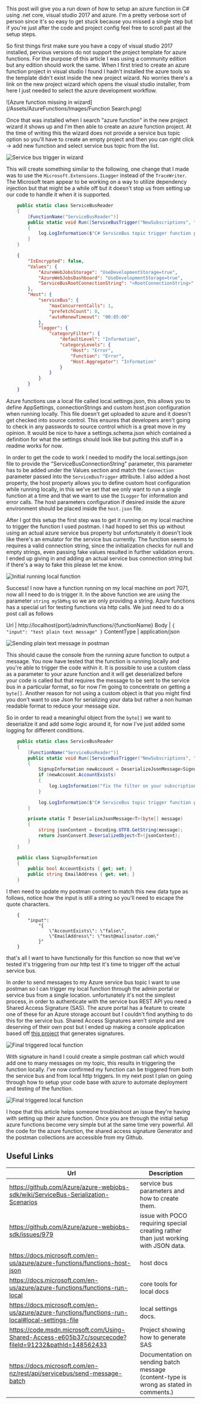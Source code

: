 This post will give you a run down of how to setup an azure function in C# using .net core, visual studio 2017 and azure. I'm a pretty verbose sort of person since
it's so easy to get stuck because you missed a single step but if you're just after the code and project config feel free to scroll past all the setup steps.

So first things first make sure you have a copy of visual studio 2017 installed, pervious versions do not support the project template for azure functions. For the purpose of this article I was using a community edition but any edition should work the same. When I first tried to create an azure function project in visual studio I found I hadn't installed the azure tools so the template didn't exist inside the new project wizard. No worries there's a link on the new project wizard which opens the visual studio installer, from here I just needed to select the azure development workflow.

![Azure function missing in wizard](/Assets/AzureFunctions/Images/Function Search.png)

Once that was installed when I search "azure function" in the new project wizard it shows up and I'm then able to create an azure function project. At the time of writing this the wizard does not provide a service bus topic option so you'll have to create an empty project and then you can right click -> add new function and select service bus topic from the list.

![Service bus trigger in wizard](/Assets/AzureFunctions/Images/ServiceBusFunctionWizard.png)

This will create something similar to the following, one change that I made was to use the `Microsoft.Extensions.ILogger` instead of the `TraceWriter`. The Microsoft team appear to be working on a way to utilize dependency injection but that might be a while off but it doesn't stop us from setting up our code to handle it when it is supported.

```C#
    public static class ServiceBusReader
    {
        [FunctionName("ServiceBusReader")]
        public static void Run([ServiceBusTrigger("NewSubscriptions", "SendSignupEmail", Connection = "ServiceBusRootConnectionString")]string mySbMsg, ILogger log)
        {
            log.LogInformation($"C# ServiceBus topic trigger function processed message: {mySbMsg}");
        }
    }
```
```JSON
    {
        "IsEncrypted": false,
        "Values": {
            "AzureWebJobsStorage": "UseDevelopmentStorage=true",
            "AzureWebJobsDashboard": "UseDevelopmentStorage=true",
            "ServiceBusRootConnectionString": "<RootConnectionString>"
        },
        "Host": {
            "serviceBus": {
                "maxConcurrentCalls": 1,
                "prefetchCount": 0,
                "autoRenewTimeout": "00:05:00"
            },
            "logger": {
                "categoryFilter": {
                    "defaultLevel": "Information",
                    "categoryLevels": {
                        "Host": "Error",
                        "Function": "Error",
                        "Host.Aggregator": "Information"
                    }
                }
            }
        }
    }
```

Azure functions use a local file called local.settings.json, this allows you to define AppSettings, connectionStrings and custom host.json configuration when running locally. This file doesn't get uploaded to azure and it doesn't get checked into source control. This ensures that developers aren't going to check in any passwords to source control which is a great move in my opinion. It would be nice to have a settings.schema.json which contained a definition for what the settings should look like but putting this stuff in a readme works for now.

In order to get the code to work I needed to modify the local.settings.json file to provide the "ServiceBusConnectionString" parameter, this parameter has to be added under the Values section and match the `Connection` parameter passed into the `ServiceBusTrigger` attribute. I also added a host property, the host property allows you to define custom host configuration while running locally, in this we've set that we only want to run a single function at a time and that we want to use the `ILogger` for information and error calls. The host parameters configuration if desired inside the azure environment should be placed inside the `host.json` file.

After I got this setup the first step was to get it running on my local machine to trigger the function I used postman. I had hoped to set this up without using an actual azure service bus property but unfortunately it doesn't look like there's an emulator for the service bus currently. The function seems to requires a valid connection string, since the initialization checks for null and empty strings, even passing fake values resulted in further validation errors. I ended up giving in and adding an actual service bus connection string but if there's a way to fake this please let me know.

![Initial running local function](/Assets/AzureFunctions/Images/InitialRunningFunction.png)

Success! I now have a function running on my local machine on port 7071, now all I need to do is trigger it. In the above function we are using the parameter `string mySbMsg` so we are only providing a string. Azure functions has a special url for testing functions via http calls. We just need to do a post call as follows

Url | http://localhost{port}/admin/functions/{functionName}
Body | ``` { "input": "test plain text message" } ```
ContentType | application/json        

![Sending plain text message in postman](/Assets/AzureFunctions/Images/PlainTextPostman.png)

This should cause the console from the running azure function to output a message. You now have tested that the function is running locally and you're able to trigger the code within it. It is possible to use a custom class as a parameter to your azure function and it will get deserialized before your code is called but that requires the message to be sent to the service bus in a particular format, so for now I'm going to concentrate on getting a `byte[]`. Another reason for not using a custom object is that you might find you don't want to use Json for serializing your data but rather a non human readable format to reduce your message size.

So in order to read a meaningful object from the `byte[]` we want to deserialize it and add some logic around it, for now I've just added some logging for different conditions.

```C#
    public static class ServiceBusReader
    {
        [FunctionName("ServiceBusReader")]
        public static void Run([ServiceBusTrigger("NewSubscriptions", "SendSignupEmail", Connection = "ServiceBusRootConnectionString")] byte[] structuredMessage, ILogger log)
        {
            SignupInformation newAccount = DeserializeJsonMessage<SignupInformation>(structuredMessage);
            if (newAccount.AccountExists)
            {
                log.LogInformation("fix the filter on your subscription to prevent this.");
            }

            log.LogInformation($"C# ServiceBus topic trigger function processed message with email: {newAccount.EmailAddress}");
        }

        private static T DeserializeJsonMessage<T>(byte[] message)
        {
            string jsonContent = Encoding.UTF8.GetString(message);
            return JsonConvert.DeserializeObject<T>(jsonContent);
        }
    }

    public class SignupInformation
    {
        public bool AccountExists { get; set; }
        public string EmailAddress { get; set; }
    }
```

I then need to update my postman content to match this new data type as follows, notice how the input is still a string so you'll need to escape the quote characters.

```
    {
    	"input":
    	    "{
    	    	\"AccountExists\": \"false\",
    	    	\"EmailAddress\": \"test@mailinator.com\"    	    	
    	    }"
    }    
```

that's all I want to have functionally for this function so now that we've tested it's triggering from our http test it's time to trigger off the actual service bus.

In order to send messages to my Azure service bus topic I want to use postman so I can trigger my local function through the admin portal or service bus from a single location. unfortunately it's not the simplest process, in order to authenticate with the service bus REST API you need a Shared Access Signature (SAS). The azure portal has a feature to create one of these for an Azure storage account but I couldn't find anything to do this for the service bus. Shared Access Signatures aren't simple and are deserving of their own post but I ended up making a console application based off [this project](https://code.msdn.microsoft.com/Using-Shared-Access-e605b37c/sourcecode?fileId=91232&pathId=148562433) that generates signatures.

![Final triggered local function](/Assets/AzureFunctions/Images/ServiceBusFormatPostman.png)

With signature in hand I could create a simple postman call which would add one to many messages on my topic, this results in triggering the function locally. I've now confirmed my function can be triggered from both the service bus and from local http triggers. In my next post I plan on going through how to setup your code base with azure to automate deployment and testing of the function.

![Final triggered local function](/Assets/AzureFunctions/Images/FinalRunningFunction.png)

I hope that this article helps someone troubleshoot an issue they're having with setting up their azure function. Once you are through the initial setup azure functions become very simple but at the same time very powerful. All the code for the azure function, the shared access signature Generator and the postman collections are accessible from my Github.


## Useful Links
 Url | Description 
-----|----
 https://github.com/Azure/azure-webjobs-sdk/wiki/ServiceBus-Serialization-Scenarios | service bus parameters and how to create them. 
 https://github.com/Azure/azure-webjobs-sdk/issues/979 | issue with POCO requiring special creating rather than just working with JSON data. 
 https://docs.microsoft.com/en-us/azure/azure-functions/functions-host-json | host docs 
 https://docs.microsoft.com/en-us/azure/azure-functions/functions-run-local | core tools for local docs   
 https://docs.microsoft.com/en-us/azure/azure-functions/functions-run-local#local-settings-file | local settings docs. 
 https://code.msdn.microsoft.com/Using-Shared-Access-e605b37c/sourcecode?fileId=91232&pathId=148562433 | Project showing how to generate SAS 
 https://docs.microsoft.com/en-nz/rest/api/servicebus/send-message-batch | Documentation on sending batch message (content-type is wrong as stated in comments.) 
